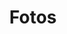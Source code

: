 ---
layout: post
title: Fotos
description: Fotos de nuestros proyectos
image: assets/images/fotos/com_1_1.jpg
image1: assets/images/fotos/com_1_2.jpg
image2: assets/images/fotos/com_1_3.jpg
image3: assets/images/fotos/com_1_4.jpg
image4: assets/images/fotos/com_4_1.jpg
image5: assets/images/fotos/com_4_2.jpg
image6: assets/images/fotos/com_2_1.jpg
image7: assets/images/fotos/com_2_2.jpg
image8: assets/images/fotos/com_2_3.jpg
image9: assets/images/fotos/com_2_4.jpg
image10: assets/images/fotos/com_3_1.jpg
image11: assets/images/fotos/com_3_2.jpg
image12: assets/images/fotos/com_3_3.jpg
image13: assets/images/fotos/com_3_4.jpg
image14: assets/images/fotos/com_3_5.jpg
image12: assets/images/fotos/com_3_3.jpg
image13: assets/images/fotos/com_3_4.jpg
image14: assets/images/fotos/com_3_5.jpg
image15: assets/images/fotos/com_5_1.jpg
image16: assets/images/fotos/com_5_2.jpg
image17: assets/images/fotos/com_5_3.jpg
image18: assets/images/fotos/com_5_4.jpg
image19: assets/images/fotos/dom_1_1.jpg
image20: assets/images/fotos/dom_1_2.jpg
image21: assets/images/fotos/dom_1_3.jpg
image22: assets/images/fotos/dom_2_1.jpg
image23: assets/images/fotos/dom_2_2.jpg
image24: assets/images/fotos/dom_3_1.jpg
video1: assets/images/fotos/VIDEO_COM_5_1.mp4
---